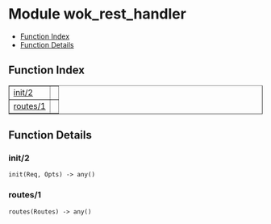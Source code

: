 

# Module wok_rest_handler #
* [Function Index](#index)
* [Function Details](#functions)


<a name="index"></a>

## Function Index ##


<table width="100%" border="1" cellspacing="0" cellpadding="2" summary="function index"><tr><td valign="top"><a href="#init-2">init/2</a></td><td></td></tr><tr><td valign="top"><a href="#routes-1">routes/1</a></td><td></td></tr></table>


<a name="functions"></a>

## Function Details ##

<a name="init-2"></a>

### init/2 ###

`init(Req, Opts) -> any()`


<a name="routes-1"></a>

### routes/1 ###

`routes(Routes) -> any()`


